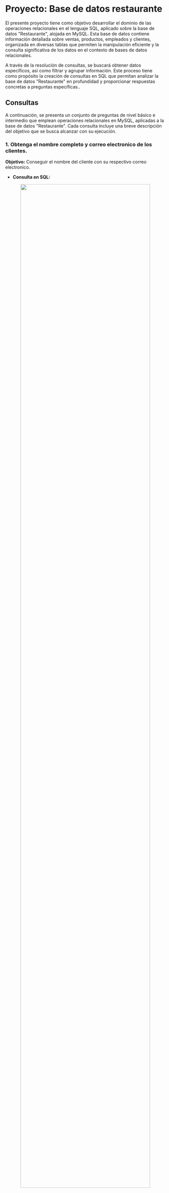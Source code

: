 # Proyecto: Base de datos restaurante

El presente proyecto tiene como objetivo desarrollar el dominio de las operaciones relacionales en el lenguaje SQL, aplicado sobre la base de datos "Restaurante", alojada en MySQL. Esta base de datos contiene información detallada sobre ventas, productos, empleados y clientes, organizada en diversas tablas que permiten la manipulación eficiente y la consulta significativa de los datos en el contexto de bases de datos relacionales.

A través de la resolución de consultas, se buscará obtener datos específicos, así como filtrar y agrupar información. Este proceso tiene como propósito la creación de consultas en SQL que permitan analizar la base de datos "Restaurante" en profundidad y proporcionar respuestas concretas a preguntas específicas..



## Consultas


A continuación, se presenta un conjunto de preguntas de nivel básico e intermedio que emplean operaciones relacionales en MySQL, aplicadas a la base de datos "Restaurante". Cada consulta incluye una breve descripción del objetivo que se busca alcanzar con su ejecución.



### 1. Obtenga el nombre completo y correo electronico de los clientes.
**Objetivo:**  Conseguir el nombre del cliente con su respectivo correo electronico.


- **Consulta en SQL:**
<div align="center">
  <img src="./Imagenes proyecto/1.png" width=90%>
</div>
  ```sql
  
  

### 2. Obtenga el nombre completo y correo electronico de los clientes.
**Objetivo:**  Conseguir el nombre del cliente con su respectivo correo electronico.


 **Consulta en SQL:**
<div align="center">
  <img src="./Imagenes proyecto/2.png" width=90%>
</div>
  ```sql
  
  

### 3. Listar los proveedores ubicados en una ciudad especifica.
**Objetivo:**  Conseguir el nombre del cliente con su respectivo correo electronico.


 **Consulta en SQL:**
<div align="center">
  <img src="./Imagenes proyecto/3.png" width=90%>
</div>
  ```sql
  
  

### 4.Cuales son los productos disponibles, sus precios de ventas y cuantas unidades estan en stock.
**Objetivo:**  Obtener un listado con informacion clave sobre los prodcutos.


 **Consulta en SQL:**
<div align="center">
  <img src="./Imagenes proyecto/4.png" width=90%>
</div>
  ```sql
  
  

### 5. Actualizar el precio de venta de un producto especifico.
**Objetivo:**  Es filtrar la lista de productos para identificar aquellos con exitencias superiores a 10 unidades.


 **Consulta en SQL:**
<div align="center">
  <img src="./Imagenes proyecto/5.png" width=90%>
</div>
  ```sql
  

### 6. Eliminar un cliente por su cedula.
**Objetivo:**  Conseguir el nombre del cliente con su respectivo correo electronico.


 **Consulta en SQL:**
<div align="center">
  <img src="./Imagenes proyecto/6.png" width=90%>
</div>
  ```sql
  
  

### 7. Consultar  los productos con unidades disponibles mayores a 10.
**Objetivo:**  Conseguir el nombre del cliente con su respectivo correo electronico.


 **Consulta en SQL:**
<div align="center">
  <img src="./Imagenes proyecto/7.png" width=90%>
</div>
  ```sql
  
  

### 8. Obtener ventas realizadas por un empleadoe especifico.
**Objetivo:**  Conseguir el nombre del cliente con su respectivo correo electronico.


 **Consulta en SQL:**
<div align="center">
  <img src="./Imagenes proyecto/8.png" width=90%>
</div>
  ```sql
  
  

### 9. Mostrar el detalle de una de una venta especifica.
**Objetivo:**  Conseguir el nombre del cliente con su respectivo correo electronico.


 **Consulta en SQL:**
<div align="center">
  <img src="./Imagenes proyecto/9.png" width=90%>
</div>
  ```sql
  
  

### 10. Calcular el total de ventas realizadas(sumando los valores totales con iva).
**Objetivo:**  Conseguir el nombre del cliente con su respectivo correo electronico.


 **Consulta en SQL:**
<div align="center">
  <img src="./Imagenes proyecto/10.png" width=90%>
</div>
  ```sql
  
  

### 11. Que peoductos tienen mayor de 10 unidades disponibles en el inventario.
**Objetivo:** Identificar productos con bajo stock.


 **Consulta en SQL:**
<div align="center">
  <img src="./Imagenes proyecto/11.png" width=90%>
</div>
  ```sql
  
  

### 12. Obtener todas las ventas realizadas por el empleado cuyo usuario es admiinicial.
**Objetivo:**  El objetivo es obtener informacion sobre ventas asociadas a un empleado en especifico.


 **Consulta en SQL:**
<div align="center">
  <img src="./Imagenes proyecto/12.png" width=90%>
</div>
  ```sql
  
  

### 13. Cuales son los detalles de los productos vendidos en la venta con el codigo 1.
**Objetivo:**  Obtener informacion especifica sobre los productos incluidos en una venta en particular.


 **Consulta en SQL:**
<div align="center">
  <img src="./Imagenes proyecto/13.png" width=90%>
</div>
  ```sql
  
  

### 14. Obtener ventas realizadas por cada cliente.
**Objetivo:**  Obtener un la mayoria de clientes con la cantidad total de ventas realizadas incluyendo el iva.


 **Consulta en SQL:**
<div align="center">
  <img src="./Imagenes proyecto/14.png" width=90%>
</div>
  ```sql
  
  

### 15. Cuales son los clientes que han gastado mas de 500 ordenados de mayor a menor gasto.
**Objetivo:**  El objetivo de la consulta es identificar y listar los clientes con compras mayores a 500 mostrando el monto gastado de mayor a menor.


 **Consulta en SQL:**
<div align="center">
  <img src="./Imagenes proyecto/15.png" width=90%>
</div>
  ```sql
  
  ### 16. Obtener el proveedor con mayor numero de productos disponibles en stock.
**Objetivo:**  Obtener el proveedor con mayor stock.


 **Consulta en SQL:**
<div align="center">
  <img src="./Imagenes proyecto/16.png" width=90%>
</div>
  ```sql
  
  ### 17. Actualizar el precio de venta de un producto basado en el precio de compra.
**Objetivo:**  Actualiza el precico de el producto segun el precio base de la compra.


 **Consulta en SQL:**
<div align="center">
  <img src="./Imagenes proyecto/17.png" width=90%>
</div>
  ```sql

  ### 18. Cuales son los 5 productos mas vendidos en terminos de cantidad.
**Objetivo:**  El objetivo de esta consulta es identificar los 5 productos mas populares basandose en la cantidad total de unidades vendidas y ordenados de mayor a menor.


 **Consulta en SQL:**
<div align="center">
  <img src="./Imagenes proyecto/18.png" width=90%>
</div>
  ```sql

  ### 19. Listar todos los empleados que han realizado almenos una venta.
**Objetivo:** El objetivo es listar los empleados que han realizado minimo una venta.


 **Consulta en SQL:**
<div align="center">
  <img src="./Imagenes proyecto/19.png" width=90%>
</div>
  ```sql

 ### 20. Obtener los productos mas vendidos (TOP 5).
**Objetivo:**  Obtener los 5 productos mas vendidos en la tienda.


 **Consulta en SQL:**
<div align="center">
  <img src="./Imagenes proyecto/20.png" width=90%>
</div>
  ```sql

 
## Conclusión

Al explorar distintas formas de unión y filtrado en las consultas se desarrolla una visión completa sobre sql en el manejo de los datos y esto permite afianzar la habilidades en sql en el contexto de base de datos atra vez de las consultas realizadas


